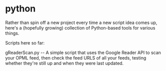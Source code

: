 # python
Rather than spin off a new project every time a new script idea comes up, here's a (hopefully growing) collection of Python-based tools for various things.

Scripts here so far:

<bold>gReaderScan.py</bold> -- A simple script that uses the Google Reader API to scan your OPML feed, then check the feed URLS of all your feeds, testing whether they're still up and when they were last updated.
